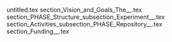 untitled.tex
section_Vision_and_Goals_The__.tex
section_PHASE_Structure_subsection_Experiment__.tex
section_Activities_subsection_PHASE_Repository__.tex
section_Funding__.tex
